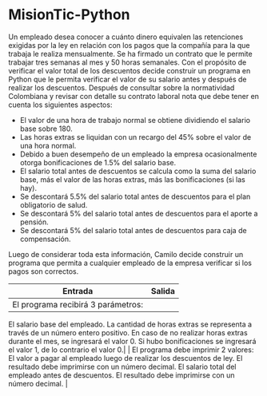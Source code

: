 # MisionTic-Python
Un empleado desea conocer a cuánto dinero equivalen las retenciones exigidas por la ley en relación con los pagos que la compañía para la que trabaja le realiza mensualmente. 
Se ha firmado un contrato que le permite trabajar tres semanas al mes y 50 horas semanales. Con el propósito de verificar el valor total de los descuentos decide construir un programa en Python que le permita verificar el valor de su salario antes y después de realizar los descuentos. 
Después de consultar sobre la normatividad Colombiana y revisar con detalle su contrato laboral nota que debe tener en cuenta los siguientes aspectos:

* El valor de una hora de trabajo normal se obtiene dividiendo el salario base sobre 180.
* Las horas extras se liquidan con un recargo del 45% sobre el valor de una hora normal.
* Debido a buen desempeño de un empleado la empresa ocasionalmente otorga bonificaciones de 1.5% del salario base.
* El salario total antes de descuentos se calcula como la suma del salario base, más el valor de las horas extras, más las bonificaciones (si las hay).
* Se descontará 5.5% del salario total antes de descuentos para el plan obligatorio de salud.
* Se descontará 5% del salario total antes de descuentos para el aporte a pensión.
* Se descontará 5% del salario total antes de descuentos para caja de compensación.

Luego de considerar toda esta información, Camilo decide construir un programa que permita a cualquier empleado de la empresa verificar si los pagos son correctos.

|Entrada|Salida|
|-------|------|
|El programa recibirá 3 parámetros:
 El salario base del empleado.
 La cantidad de horas extras se representa a través de un número entero positivo. En caso de no realizar horas extras durante el mes, se ingresará el valor 0.
Si hubo bonificaciones se ingresará el valor 1, de lo contrario el valor 0.|
| El programa debe imprimir 2 valores:
El valor a pagar al empleado luego de realizar los descuentos de ley. El resultado debe imprimirse con un número decimal.
El salario total del empleado antes de descuentos. El resultado debe imprimirse con un número decimal. |

